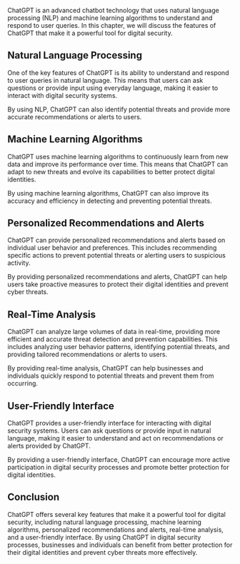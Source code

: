 
ChatGPT is an advanced chatbot technology that uses natural language processing (NLP) and machine learning algorithms to understand and respond to user queries. In this chapter, we will discuss the features of ChatGPT that make it a powerful tool for digital security.

Natural Language Processing
---------------------------

One of the key features of ChatGPT is its ability to understand and respond to user queries in natural language. This means that users can ask questions or provide input using everyday language, making it easier to interact with digital security systems.

By using NLP, ChatGPT can also identify potential threats and provide more accurate recommendations or alerts to users.

Machine Learning Algorithms
---------------------------

ChatGPT uses machine learning algorithms to continuously learn from new data and improve its performance over time. This means that ChatGPT can adapt to new threats and evolve its capabilities to better protect digital identities.

By using machine learning algorithms, ChatGPT can also improve its accuracy and efficiency in detecting and preventing potential threats.

Personalized Recommendations and Alerts
---------------------------------------

ChatGPT can provide personalized recommendations and alerts based on individual user behavior and preferences. This includes recommending specific actions to prevent potential threats or alerting users to suspicious activity.

By providing personalized recommendations and alerts, ChatGPT can help users take proactive measures to protect their digital identities and prevent cyber threats.

Real-Time Analysis
------------------

ChatGPT can analyze large volumes of data in real-time, providing more efficient and accurate threat detection and prevention capabilities. This includes analyzing user behavior patterns, identifying potential threats, and providing tailored recommendations or alerts to users.

By providing real-time analysis, ChatGPT can help businesses and individuals quickly respond to potential threats and prevent them from occurring.

User-Friendly Interface
-----------------------

ChatGPT provides a user-friendly interface for interacting with digital security systems. Users can ask questions or provide input in natural language, making it easier to understand and act on recommendations or alerts provided by ChatGPT.

By providing a user-friendly interface, ChatGPT can encourage more active participation in digital security processes and promote better protection for digital identities.

Conclusion
----------

ChatGPT offers several key features that make it a powerful tool for digital security, including natural language processing, machine learning algorithms, personalized recommendations and alerts, real-time analysis, and a user-friendly interface. By using ChatGPT in digital security processes, businesses and individuals can benefit from better protection for their digital identities and prevent cyber threats more effectively.
